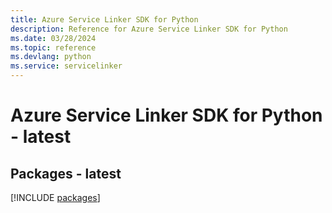 ```yaml
---
title: Azure Service Linker SDK for Python
description: Reference for Azure Service Linker SDK for Python
ms.date: 03/28/2024
ms.topic: reference
ms.devlang: python
ms.service: servicelinker
---
```

# Azure Service Linker SDK for Python - latest
## Packages - latest
[!INCLUDE [packages](service-linker-index.md)]
